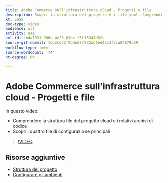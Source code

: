 ```yaml
---
title: Adobe Commerce sull’infrastruttura cloud - Progetti e file
description: Scopri la struttura del progetto e i file yaml. Comprendi la struttura dei file del progetto Cloud e tutti gli archivi necessari.
kt: 5658
doc-type: video
audience: all
activity: use
exl-id: cbda1031-906a-4e25-81be-f3f15347d82c
source-git-commit: 1eb2cd22f9bded77032ad0ed43c3f2ca84879a69
workflow-type: tm+mt
source-wordcount: '74'
ht-degree: 0%

---
```


# Adobe Commerce sull’infrastruttura cloud - Progetti e file

In questo video:

- Comprendere la struttura file del progetto cloud e i relativi archivi di codice
- Scopri i quattro file di configurazione principali

>[!VIDEO](https://video.tv.adobe.com/v/35694?quality=12&learn=on)

## Risorse aggiuntive

- [Struttura del progetto](https://devdocs.magento.com/cloud/project/project-start.html)
- [Configurare gli ambienti](https://devdocs.magento.com/cloud/env/environments.html)
